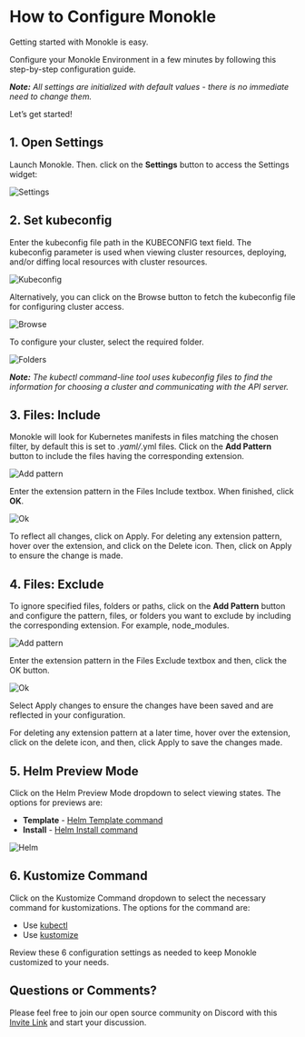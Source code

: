 # How to Configure Monokle

Getting started with Monokle is easy.

Configure your Monokle Environment in a few minutes by following this step-by-step configuration guide.

<em>**Note:** All settings are initialized with default values - there is no immediate need to change them. </em>

Let’s get started! 

## **1. Open Settings**

Launch Monokle. Then. click on the **Settings** button to access the Settings widget:

![Settings](img/settings-2.0.jpeg)

## **2. Set kubeconfig**

Enter the kubeconfig file path in the KUBECONFIG text field. The kubeconfig parameter is used when viewing cluster
resources, deploying, and/or diffing local resources with cluster resources.

![Kubeconfig](img/kubeconfig-2.0.jpeg)

Alternatively, you can click on the Browse button to fetch the kubeconfig file for configuring cluster access.

![Browse](img/browse-2.0.jpeg)

To configure your cluster, select the required folder.

![Folders](img/folders-2.0.png)

<em>**Note:** The kubectl command-line tool uses kubeconfig files to find the information for choosing a cluster and communicating with the API server.</em>

## **3. Files: Include**

Monokle will look for Kubernetes manifests in files matching the chosen filter, by default this is set to *.yaml/*.yml files.
Click on the **Add Pattern** button to include the files having the corresponding extension.

![Add pattern](img/add-pattern-2.0.jpeg)

Enter the extension pattern in the Files Include textbox. When finished, click **OK**. 

![Ok](img/ok-2.0.jpeg)

To reflect all changes, click on Apply. For deleting any extension pattern, hover over the extension, and click on the Delete icon. Then, click on Apply to ensure the change is made.


## **4. Files: Exclude**

To ignore specified files, folders or paths, click on the **Add Pattern** button and configure the pattern, files, or folders you want to exclude by including the corresponding extension. For example, node_modules.

![Add pattern](img/add-pattern-2.0.jpeg)

Enter the extension pattern in the Files Exclude textbox and then, click the OK button. 

![Ok](img/ok-2.0.jpeg)

Select Apply changes to ensure the changes have been saved and are reflected in your configuration.

For deleting any extension pattern at a later time, hover over the extension, click on the delete icon, and then, click Apply to save the changes made.


## **5. Helm Preview Mode**

Click on the Helm Preview Mode dropdown to select viewing states. The options for previews are:

- **Template** - [Helm Template command](https://helm.sh/docs/helm/helm_template/)
- **Install** - [Helm Install command](https://helm.sh/docs/helm/helm_install/)

![Helm](img/helm-2.0.jpeg)

## **6. Kustomize Command**

Click on the Kustomize Command dropdown to select the necessary command for kustomizations. The options for the command are:

- Use [kubectl](https://kubernetes.io/docs/tasks/manage-kubernetes-objects/kustomization/)
- Use [kustomize](https://kubectl.docs.kubernetes.io/references/kustomize/cmd/)

Review these 6 configuration settings as needed to keep Monokle customized to your needs.


## **Questions or Comments?**

Please feel free to join our open source community on Discord with this [Invite Link](https://discord.gg/6zupCZFQbe) and start your discussion.
